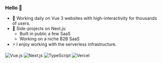 ### Hello 👋

- 🔭 Working daily on Vue 3 websites with high-interactivity for thousands of users.
- 🌳 Side-projects on Next.js:
  - Built in public a few SaaS
  - Working on a niche B2B SaaS
- ⚡ I enjoy working with the serverless infrastructure.

![Vue.js](https://img.shields.io/badge/Vue.js-grey?style=flat-square&logo=vue.js)
![Next.js](https://img.shields.io/badge/Next.js-grey?style=flat-square&logo=next.js)
![TypeScript](https://img.shields.io/badge/TypeScript-grey?style=flat-square&logo=typescript)
![Vercel](https://img.shields.io/badge/Vercel-grey?style=flat-square&logo=vercel)
